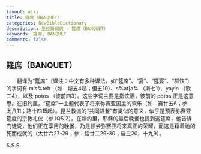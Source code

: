 ```yaml
---
layout: wiki
title: 筵席（BANQUET）
categories: NewBibleDictionary
description: 圣经新词典 - 筵席（BANQUET）
keywords: 筵席, BANQUET
comments: false
---
```


## 筵席（BANQUET）

　　翻译为“筵席”〔译注：中文有多种译法，如“筵席”、“宴”、“筵宴”、“群饮”〕的字词有 mis%teh （如：斯五4起；但五10）、s%at[a% （斯七1）、yayin （歌二4），以及 potos （彼前四3）。这些字词主要是指饮酒，彼前的 potos 正是这意思。在旧约里，“筵席”一主题代表了将来弥赛亚国度的欢乐（如：赛廿五6；参：太八11；路十四15起）。昆兰教派的“共同进餐”有类似的意义，似乎是预表弥赛亚筵度的宗教礼仪（参 IQS 2）。在新约里，耶稣的最后晚餐也提到这筵席，他告诉门徒说，他们正在享用的晚餐，乃是预尝弥赛亚将来真正的荣耀，而这是藉着祂的死而成就的（太廿六27-29；参：路廿二29-30；启三20，十九9）。

S.S.S.






